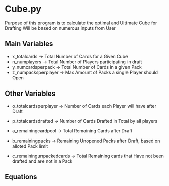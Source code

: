 # Cube.py

Purpose of this program is to calculate the optimal and Ultimate Cube for Drafting
Will be based on numerous inputs from User

## Main Variables

- x_totalcards -> Total Number of Cards for a Given Cube
- n_numplayers -> Total Number of Players participating in draft
- y_numcardsperpack -> Total Number of Cards in a given Pack
- z_numpacksperplayer -> Max Amount of Packs a single Player should Open

## Other Variables
- o_totalcardsperplayer -> Number of Cards each Player will have after Draft
- p_totalcardsdrafted -> Number of Cards Drafted in Total by all players

- a_remainingcardpool -> Total Remaining Cards after Draft
- b_remainingpacks -> Remaining Unopened Packs after Draft, based on alloted Pack limit
- c_remainingunpackedcards -> Total Remaining cards that Have not been drafted and are not in a Pack

## Equations
